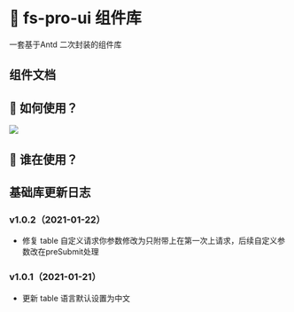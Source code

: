 # 🌟 fs-pro-ui 组件库

一套基于Antd 二次封装的组件库


<!-- [English](./README.md) | 简体中文 -->

## 组件文档

## 🚀 如何使用？

![](./use.png)


## 💖 谁在使用？

## 基础库更新日志

### v1.0.2（2021-01-22）
+ 修复 table 自定义请求你参数修改为只附带上在第一次上请求，后续自定义参数改在preSubmit处理

### v1.0.1（2021-01-21）
+ 更新 table 语言默认设置为中文
